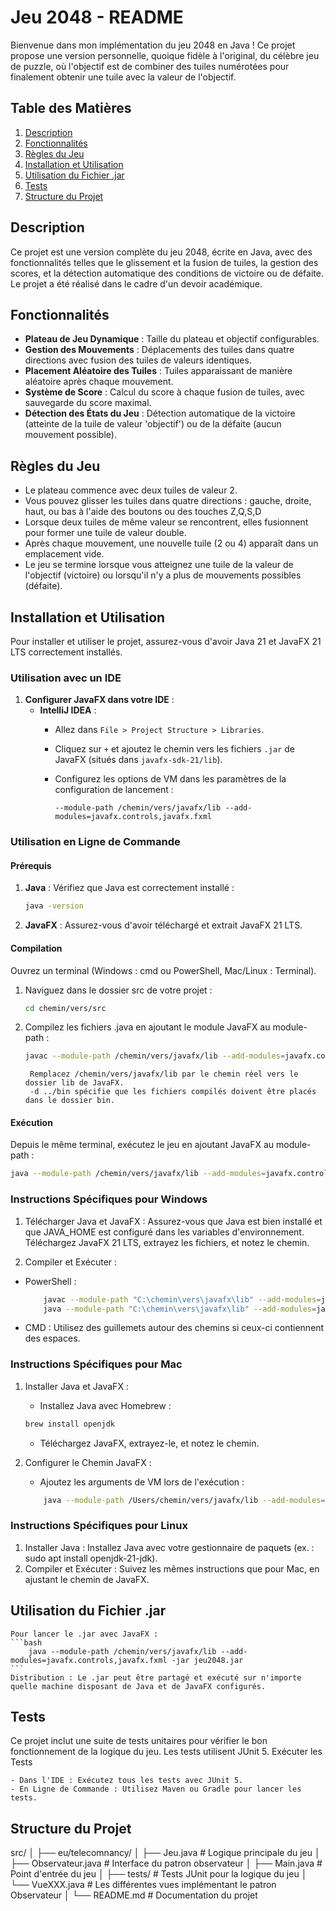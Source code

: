 # Jeu 2048 - README

Bienvenue dans mon implémentation du jeu 2048 en Java ! Ce projet propose une version personnelle, quoique fidèle à l'original, du célèbre jeu de puzzle, où l'objectif est de combiner des tuiles numérotées pour finalement obtenir une tuile avec la valeur de l'objectif.

## Table des Matières

1. [Description](#description)
2. [Fonctionnalités](#fonctionnalités)
3. [Règles du Jeu](#règles-du-jeu)
4. [Installation et Utilisation](#installation-et-utilisation)
5. [Utilisation du Fichier .jar](#utilisation-du-fichier-jar)
6. [Tests](#tests)
7. [Structure du Projet](#structure-du-projet)

## Description

Ce projet est une version complète du jeu 2048, écrite en Java, avec des fonctionnalités telles que le glissement et la fusion de tuiles, la gestion des scores, et la détection automatique des conditions de victoire ou de défaite. Le projet a été réalisé dans le cadre d'un devoir académique.

## Fonctionnalités

- **Plateau de Jeu Dynamique** : Taille du plateau et objectif configurables.
- **Gestion des Mouvements** : Déplacements des tuiles dans quatre directions avec fusion des tuiles de valeurs identiques.
- **Placement Aléatoire des Tuiles** : Tuiles apparaissant de manière aléatoire après chaque mouvement.
- **Système de Score** : Calcul du score à chaque fusion de tuiles, avec sauvegarde du score maximal.
- **Détection des États du Jeu** : Détection automatique de la victoire (atteinte de la tuile de valeur 'objectif') ou de la défaite (aucun mouvement possible).

## Règles du Jeu

- Le plateau commence avec deux tuiles de valeur 2.
- Vous pouvez glisser les tuiles dans quatre directions : gauche, droite, haut, ou bas à l'aide des boutons ou des touches Z,Q,S,D
- Lorsque deux tuiles de même valeur se rencontrent, elles fusionnent pour former une tuile de valeur double.
- Après chaque mouvement, une nouvelle tuile (2 ou 4) apparaît dans un emplacement vide.
- Le jeu se termine lorsque vous atteignez une tuile de la valeur de l'objectif (victoire) ou lorsqu'il n'y a plus de mouvements possibles (défaite).

## Installation et Utilisation

Pour installer et utiliser le projet, assurez-vous d'avoir Java 21 et JavaFX 21 LTS correctement installés.

### Utilisation avec un IDE

1. **Configurer JavaFX dans votre IDE** :
   - **IntelliJ IDEA** :
     - Allez dans `File > Project Structure > Libraries`.
     - Cliquez sur `+` et ajoutez le chemin vers les fichiers `.jar` de JavaFX (situés dans `javafx-sdk-21/lib`).
     - Configurez les options de VM dans les paramètres de la configuration de lancement :

       ```
       --module-path /chemin/vers/javafx/lib --add-modules=javafx.controls,javafx.fxml
       ```

### Utilisation en Ligne de Commande

#### Prérequis

1. **Java** : Vérifiez que Java est correctement installé :
   ```bash
   java -version
   ```
2. **JavaFX** : Assurez-vous d'avoir téléchargé et extrait JavaFX 21 LTS.

#### Compilation

Ouvrez un terminal (Windows : cmd ou PowerShell, Mac/Linux : Terminal).

1. Naviguez dans le dossier src de votre projet :
    ```bash
    cd chemin/vers/src
    ```

2. Compilez les fichiers .java en ajoutant le module JavaFX au module-path :
    ```bash
    javac --module-path /chemin/vers/javafx/lib --add-modules=javafx.controls,javafx.fxml -d ../bin eu/telecomnancy/*.java
    ```
        Remplacez /chemin/vers/javafx/lib par le chemin réel vers le dossier lib de JavaFX.
        -d ../bin spécifie que les fichiers compilés doivent être placés dans le dossier bin.

#### Exécution

Depuis le même terminal, exécutez le jeu en ajoutant JavaFX au module-path :
```bash
java --module-path /chemin/vers/javafx/lib --add-modules=javafx.controls,javafx.fxml -cp ../bin eu.telecomnancy.Main
```

### Instructions Spécifiques pour Windows

1. Télécharger Java et JavaFX :
    Assurez-vous que Java est bien installé et que JAVA_HOME est configuré dans les variables d'environnement.
    Téléchargez JavaFX 21 LTS, extrayez les fichiers, et notez le chemin.

2. Compiler et Exécuter :
- PowerShell :
    ```bash
        javac --module-path "C:\chemin\vers\javafx\lib" --add-modules=javafx.controls,javafx.fxml -d bin src\eu\telecomnancy\*.java
        java --module-path "C:\chemin\vers\javafx\lib" --add-modules=javafx.controls,javafx.fxml -cp bin eu.telecomnancy.Main
    ```
- CMD : Utilisez des guillemets autour des chemins si ceux-ci contiennent des espaces.

### Instructions Spécifiques pour Mac

1. Installer Java et JavaFX :
    - Installez Java avec Homebrew :
    ```bash
    brew install openjdk
    ```
    - Téléchargez JavaFX, extrayez-le, et notez le chemin.

2. Configurer le Chemin JavaFX :

    - Ajoutez les arguments de VM lors de l'exécution :
    ```bash
        java --module-path /Users/chemin/vers/javafx/lib --add-modules=javafx.controls,javafx.fxml -cp bin eu.telecomnancy.Main
    ```

### Instructions Spécifiques pour Linux

1. Installer Java :
    Installez Java avec votre gestionnaire de paquets (ex. : sudo apt install openjdk-21-jdk).
2. Compiler et Exécuter :
    Suivez les mêmes instructions que pour Mac, en ajustant le chemin de JavaFX.


## Utilisation du Fichier .jar

    Pour lancer le .jar avec JavaFX :
    ```bash
        java --module-path /chemin/vers/javafx/lib --add-modules=javafx.controls,javafx.fxml -jar jeu2048.jar
    ```
    Distribution : Le .jar peut être partagé et exécuté sur n'importe quelle machine disposant de Java et de JavaFX configurés.

## Tests

Ce projet inclut une suite de tests unitaires pour vérifier le bon fonctionnement de la logique du jeu. Les tests utilisent JUnit 5.
Exécuter les Tests

    - Dans l'IDE : Exécutez tous les tests avec JUnit 5.
    - En Ligne de Commande : Utilisez Maven ou Gradle pour lancer les tests.

## Structure du Projet

src/
│
├── eu/telecomnancy/
│   ├── Jeu.java                # Logique principale du jeu
│   ├── Observateur.java        # Interface du patron observateur
│   ├── Main.java               # Point d'entrée du jeu
│   ├── tests/                  # Tests JUnit pour la logique du jeu
│   └── VueXXX.java             # Les différentes vues implémentant le patron Observateur
│
└── README.md                   # Documentation du projet
